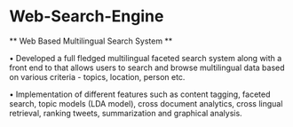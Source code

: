 # Web-Search-Engine

** Web Based Multilingual Search System **
 
• Developed a full fledged multilingual faceted search system along with a front end to that allows   users to search and browse multilingual data based on various criteria - topics, location, person etc.

• Implementation of different features such as content tagging, faceted search, topic models (LDA model), cross document analytics, cross lingual retrieval, ranking tweets, summarization and graphical analysis.
